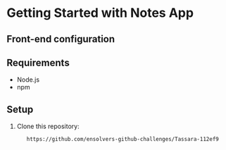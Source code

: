 # Getting Started with Notes App


## Front-end configuration 

## Requirements

- Node.js
- npm

## Setup

1. Clone this repository:

   ```bash
      https://github.com/ensolvers-github-challenges/Tassara-112ef9